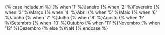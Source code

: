{% case include.m %}
{% when '1' %}Janeiro
{% when '2' %}Fevereiro
{% when '3' %}Março
{% when '4' %}Abril
{% when '5' %}Maio
{% when '6' %}Junho
{% when '7' %}Julho
{% when '8' %}Agosto
{% when '9' %}Setembro
{% when '10' %}Outubro
{% when '11' %}Novembro
{% when '12' %}Dezembro
{% else %}NaN
{% endcase %}